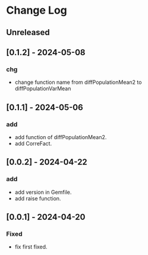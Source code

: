 # Change Log

## Unreleased

## [0.1.2] - 2024-05-08

### chg
- change function name from diffPopulationMean2 to diffPopulationVarMean

## [0.1.1] - 2024-05-06

### add
- add function of diffPopulationMean2.
- add CorreFact.

## [0.0.2] - 2024-04-22

### add
- add version in Gemfile.
- add raise function.

## [0.0.1] - 2024-04-20

### Fixed
- fix first fixed.



